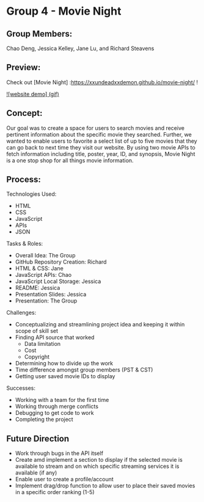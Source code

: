 # Group 4 - Movie Night

## Group Members:

Chao Deng, Jessica Kelley, Jane Lu, and Richard Steavens

## Preview:

Check out [Movie Night] :https://xxundeadxxdemon.github.io/movie-night/ ! 

[![website demo] (gif)](link)

## Concept:

Our goal was to create a space for users to search movies and receive pertinent information about the specific movie they searched. Further, we wanted to enable users to favorite a select list of up to five movies that they can go back to next time they visit our website. By using two movie APIs to fetch information including title, poster, year, ID, and synopsis, Movie Night is a one stop shop for all things movie information.

## Process:

Technologies Used:

- HTML
- CSS
- JavaScript
- APIs
- JSON

Tasks & Roles:

- Overall Idea: The Group
- GitHub Repository Creation: Richard
- HTML & CSS: Jane
- JavaScript APIs: Chao
- JavaScript Local Storage: Jessica
- README: Jessica
- Presentation Slides: Jessica
- Presentation: The Group

Challenges:

- Conceptualizing and streamlining project idea and keeping it within scope of skill set
- Finding API source that worked
  - Data limitation
  - Cost
  - Copyright
- Determining how to divide up the work
- Time difference amongst group members (PST & CST)
- Getting user saved movie IDs to display

Successes:

- Working with a team for the first time
- Working through merge conflicts
- Debugging to get code to work
- Completing the project

## Future Direction

- Work through bugs in the API itself
- Create amd implement a section to display if the selected movie is available to stream and on which specific streaming services it is available (if any)
- Enable user to create a profile/account
- Implement drag/drop function to allow user to place their saved movies in a specific order ranking (1-5)
